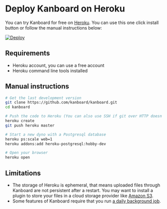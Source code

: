 Deploy Kanboard on Heroku
=========================

You can try Kanboard for free on [Heroku](https://www.heroku.com/).
You can use this one click install button or follow the manual instructions below:

[![Deploy](https://www.herokucdn.com/deploy/button.png)](https://heroku.com/deploy?template=https://github.com/kanboard/kanboard)

Requirements
------------

- Heroku account, you can use a free account
- Heroku command line tools installed

Manual instructions
-------------------

```bash
# Get the last development version
git clone https://github.com/kanboard/kanboard.git
cd kanboard

# Push the code to Heroku (You can also use SSH if git over HTTP doesn't work)
heroku create
git push heroku master

# Start a new dyno with a Postgresql database
heroku ps:scale web=1
heroku addons:add heroku-postgresql:hobby-dev

# Open your browser
heroku open
```

Limitations
-----------

- The storage of Heroku is ephemeral, that means uploaded files through Kanboard are not persistent after a restart. You may want to install a plugin to store your files in a cloud storage provider like [Amazon S3](https://github.com/kanboard/plugin-s3).
- Some features of Kanboard require that you run [a daily background job](cronjob.markdown).
